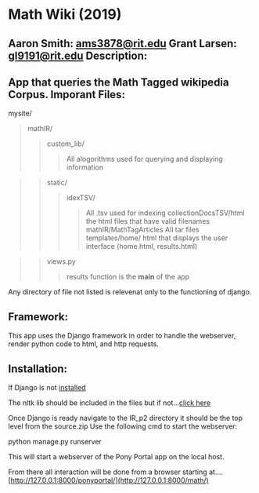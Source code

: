 Math Wiki (2019)
============
Aaron Smith:  ams3878@rit.edu
Grant Larsen: gl9191@rit.edu
Description:
---------------
App that queries the Math Tagged wikipedia Corpus.
Imporant Files:
---------------
mysite/
>mathIR/
>>custom_lib/
>>>All alogorithms used for querying and displaying information

>>static/
>>>idexTSV/
>>>>All .tsv used for indexing 
>>>collectionDocsTSV/html
>>>>the html files that have valid filenames
>>>mathIR/MathTagArticles
>>>>All tar files
>>templates/home/
>>>html that displays the user interface (home.html, results.html)

>>views.py
>>>results function is the __main__ of the app

Any directory of file not listed is relevenat only to the functioning of django.

Framework:
---------------------
This app uses the Django framework in order to handle the webserver,
render python code to html, and http requests.

Installation:
-------------------------------
If Django is not [installed](https://docs.djangoproject.com/en/2.2/intro/install/)

The nltk lib should be included in the files but if not...[click here](https://www.nltk.org/install.html)

Once Django is ready navigate to the IR_p2 directory
it should be the top level from the source.zip
Use the following cmd to start the webserver:

python manage.py runserver

This will start a webserver of the Pony Portal app on the local host.

From there all interaction will be done from a browser starting at….
[http://127.0.0.1:8000/ponyportal/](http://127.0.0.1:8000/math/)

